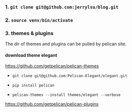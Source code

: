 ### 1. `git clone git@github.com:jerrylsu/blog.git`

### 2. `source venv/bin/activate`

### 3. themes & plugins

The dir of themes and plugins can be pulled by pelican site.

#### download theme elegant

https://github.com/getpelican/pelican-themes

- `git clone git@github.com:Pelican-Elegant/elegant.git`

- `pip install pelican`

- `pelican-themes --install themes/elegant --verbose`


https://github.com/getpelican/pelican-plugins



